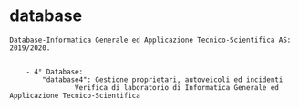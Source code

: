# database

	Database-Informatica Generale ed Applicazione Tecnico-Scientifica AS: 2019/2020.
	
	
		- 4° Database:
			"database4": Gestione proprietari, autoveicoli ed incidenti
					Verifica di laboratorio di Informatica Generale ed Applicazione Tecnico-Scientifica
